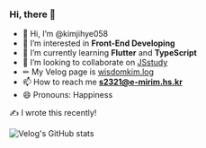 ### Hi, there 👋

- 👋 Hi, I’m @kimjihye058
- 👀 I’m interested in **Front-End Developing**
- 🌱 I’m currently learning **Flutter** and **TypeScript**
- 💞️ I’m looking to collaborate on [JSstudy](https://github.com/JS-Study-Club)
- ✏ My Velog page is [wisdomkim.log](https://velog.io/@wisdomkim/posts)
- 📫 How to reach me **s2321@e-mirim.hs.kr**
- 😄 Pronouns: Happiness

✍️ I wrote this recently!

![Velog's GitHub stats](https://velog-readme-stats.vercel.app/api?name=wisdomkim)
